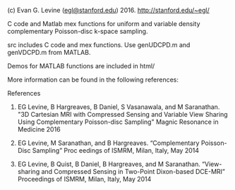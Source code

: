 (c) Evan G. Levine (egl@stanford.edu) 2016.
http://stanford.edu/~egl/

C code and Matlab mex functions for uniform and variable density complementary Poisson-disc k-space sampling. 

src includes C code and mex functions. Use genUDCPD.m and genVDCPD.m from MATLAB.

Demos for MATLAB functions are included in html/

More information can be found in the following references:

References
1) EG Levine, B Hargreaves, B Daniel, S Vasanawala, and M Saranathan. "3D Cartesian MRI with Compressed Sensing and Variable View Sharing Using Complementary Poisson-disc Sampling"  Magnic Resonance in Medicine 2016

2) EG Levine, M Saranathan, and B Hargreaves. “Complementary Poisson-Disc Sampling” Proc
eedings of ISMRM, Milan, Italy, May 2014

3) EG Levine, B Quist, B Daniel, B Hargreaves, and M Saranathan. “View-sharing and Compressed Sensing in Two-Point Dixon-based DCE-MRI” Proceedings of ISMRM, Milan, Italy, May 2014
